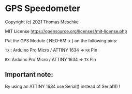 # GPS Speedometer

Copyright (c) 2021 Thomas Meschke

MIT License
https://opensource.org/licenses/mit-license.php

Put the GPS Module ( NEO-6M-x ) on the following pins:

`TX` : Arduino Pro Micro / ATTINY 1634 => `RX` Pin

`RX`: Arduino Pro Micro / ATTINY 1634 => `TX` Pin
## Important note:
By using an ATTINY 1634 use Serial() instead of Serial1() !

